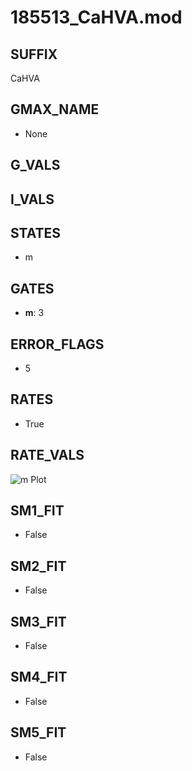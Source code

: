# 185513_CaHVA.mod

## SUFFIX

CaHVA

## GMAX_NAME

- None

## G_VALS


## I_VALS


## STATES

- m

## GATES

- **m**: 3

## ERROR_FLAGS

- 5

## RATES

- True

## RATE_VALS

![m Plot](/Users/pbozelos/Dropbox/icg-Chai-Panos/supermodels/output_markdown_files/Ca/185513_CaHVA.mod/images/m.png)

## SM1_FIT

- False

## SM2_FIT

- False

## SM3_FIT

- False

## SM4_FIT

- False

## SM5_FIT

- False

